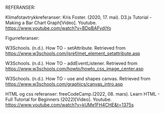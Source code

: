 REFERANSER:

Klimafotavtrykkreferanser: 
Kris Foster. (2020, 17. mai). D3.js Tutorial - Making a Bar Chart Graph[Video]. Youtube. https://www.youtube.com/watch?v=BDpBAFvdjYo

Figurreferanser:


W3Schools. (n.d.). How TO - setAttribute. Retrieved from https://www.w3schools.com/jsref/met_element_setattribute.asp

W3Schools. (n.d.). How TO - addEventListener. Retrieved from https://www.w3schools.com/howto/howto_css_image_center.asp

W3Schools. (n.d.). How TO - use and shapes canvas. Retrieved from https://www.w3schools.com/graphics/canvas_intro.asp


HTML og css referanser:
freeCodeCamp.(2022, 08. mars). Learn HTML - Full Tutorial for Beginners (2022)[Video]. Youtube. https://www.youtube.com/watch?v=kUMe1FH4CHE&t=1375s
